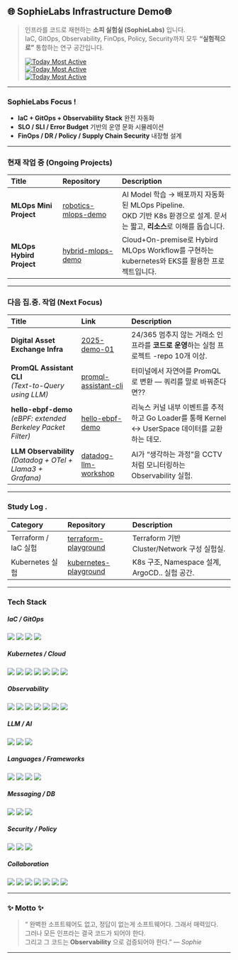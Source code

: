 ## 🌐 SophieLabs Infrastructure Demo🌐
> 인프라를 코드로 재현하는 **소피 실험실 (SophieLabs)** 입니다.  
> IaC, GitOps, Observability, FinOps, Policy, Security까지 모두 **“실험적으로”** 통합하는 연구 공간입니다.
>
> [![Today Most Active](https://img.shields.io/badge/Today%20Most%20Active-Digital--Asset--Exchange--Infra-red?style=flat-square)](https://github.com/2025-demo-01) <br>
> [![Today Most Active](https://img.shields.io/badge/Today%20Most%20Active-Datadog--LLM--Workshop-green?style=flat-square)](https://github.com/daeun-ops/datadog-llm-workshop) <br>
> [![Today Most Active](https://img.shields.io/badge/Today%20Most%20Active-Hybird--MLOps--Demo-blue?style=flat-square)](https://github.com/daeun-ops/hybrid-mlops-demo)


---
### SophieLabs Focus !

- **IaC + GitOps + Observability Stack** 완전 자동화
- **SLO / SLI / Error Budget** 기반의 운영 문화 시뮬레이션
- **FinOps / DR / Policy / Supply Chain Security** 내장형 설계

---


###  현재 작업 중 (Ongoing Projects)

| Title | Repository | Description |
|:------|:------------|:-------------|
| **MLOps Mini Project** | [robotics-mlops-demo](https://github.com/daeun-ops/robotics-mlops-demo) | AI Model 학습 → 배포까지 자동화된 MLOps Pipeline. <br>OKD 기반 K8s 환경으로 설계. 문서는 짧고, **리소스**로 이해를 돕습니다. |
| **MLOps Hybird Project** | [hybrid-mlops-demo](https://github.com/daeun-ops/hybrid-mlops-demo) |  Cloud+On-premise로 Hybird MLOps Workflow를 구현하는 <br> kubernetes와 EKS를 활용한 프로젝트입니다.  |


---

###  다음 집.중. 작업 (Next Focus)

| Title | Link | Description |
|:------|:------------|:-------------|
| **Digital Asset Exchange Infra** | [2025-demo-01](https://github.com/2025-demo-01) | 24/365 멈추지 않는 거래소 인프라를 **코드로 운영**하는 실험 프로젝트 -repo 10개 이상. |
| **PromQL Assistant CLI** <br>*(Text-to-Query using LLM)* | [promql-assistant-cli](https://github.com/daeun-ops/promql-assistant-cli) | 터미널에서 자연어를 PromQL로 변환 — 쿼리를 말로 바꿔준다면?? |
| **hello-ebpf-demo** <br>*(eBPF: extended Berkeley Packet Filter)* | [hello-ebpf-demo](https://github.com/daeun-ops/hello-ebpf-demo) | 리눅스 커널 내부 이벤트를 추적하고 Go Loader를 통해 Kernel ↔ UserSpace 데이터를 교환하는 데모. |
| **LLM Observability** <br>*(Datadog + OTel + Llama3 + Grafana)* | [datadog-llm-workshop](https://github.com/daeun-ops/datadog-llm-workshop) | AI가 “생각하는 과정”을 CCTV처럼 모니터링하는 Observability 실험. |



---



###  Study Log . 

| Category | Repository | Description |
|:----------|:------------|:-------------|
| Terraform / IaC 실험 | [terraform-playground](https://github.com/daeun-ops/terraform-playground) | Terraform 기반 Cluster/Network 구성 실험실. |
| Kubernetes 실험 | [kubernetes-playground](https://github.com/daeun-ops/kubernetes-playground) | K8s 구조, Namespace 설계, ArgoCD.. 실험 공간. |


---

### Tech Stack

##### IaC / GitOps  
<img src="https://img.shields.io/badge/Terraform-7B42BC?style=flat-square&logo=terraform&logoColor=white"/> <img src="https://img.shields.io/badge/Ansible-EE0000?style=flat-square&logo=ansible&logoColor=white"/> <img src="https://img.shields.io/badge/ArgoCD-FD7E14?style=flat-square&logo=argo&logoColor=white"/> <img src="https://img.shields.io/badge/Kustomize-326CE5?style=flat-square&logo=kubernetes&logoColor=white"/>

##### Kubernetes / Cloud  
<img src="https://img.shields.io/badge/Docker-2496ED?style=flat-square&logo=docker&logoColor=white"/> <img src="https://img.shields.io/badge/Kubernetes-326CE5?style=flat-square&logo=kubernetes&logoColor=white"/> <img src="https://img.shields.io/badge/EKS-FF9900?style=flat-square&logo=amazon-eks&logoColor=white"/> <img src="https://img.shields.io/badge/OpenShift-EE0000?style=flat-square&logo=redhatopenshift&logoColor=white"/> <img src="https://img.shields.io/badge/DevStack-ED1944?style=flat-square&logo=openstack&logoColor=white"/> <img src="https://img.shields.io/badge/Helm-0F1689?style=flat-square&logo=helm&logoColor=white"/> <img src="https://img.shields.io/badge/Istio-466BB0?style=flat-square&logo=istio&logoColor=white"/>

##### Observability  
<img src="https://img.shields.io/badge/Prometheus-E6522C?style=flat-square&logo=prometheus&logoColor=white"/> <img src="https://img.shields.io/badge/Grafana-F46800?style=flat-square&logo=grafana&logoColor=white"/> <img src="https://img.shields.io/badge/OpenTelemetry-000000?style=flat-square&logo=opentelemetry&logoColor=white"/> <img src="https://img.shields.io/badge/ELK%20Stack-005571?style=flat-square&logo=elasticstack&logoColor=white"/> <img src="https://img.shields.io/badge/Sentry-362D59?style=flat-square&logo=sentry&logoColor=white"/> <img src="https://img.shields.io/badge/Whatap-1A73E8?style=flat-square&logoColor=white"/> <img src="https://img.shields.io/badge/Datadog-632CA6?style=flat-square&logo=datadog&logoColor=white"/>

##### LLM / AI  
<img src="https://img.shields.io/badge/Llama3-FFCC00?style=flat-square&logo=meta&logoColor=black"/> <img src="https://img.shields.io/badge/Ollama-000000?style=flat-square&logo=ollama&logoColor=white"/> <img src="https://img.shields.io/badge/GPT%204/4o/5-412991?style=flat-square&logo=openai&logoColor=white"/>

##### Languages / Frameworks  
<img src="https://img.shields.io/badge/Go-00ADD8?style=flat-square&logo=go&logoColor=white"/> <img src="https://img.shields.io/badge/Python-3776AB?style=flat-square&logo=python&logoColor=white"/> <img src="https://img.shields.io/badge/Java-007396?style=flat-square&logo=openjdk&logoColor=white"/> <img src="https://img.shields.io/badge/Spring%20Boot-6DB33F?style=flat-square&logo=springboot&logoColor=white"/>

##### Messaging / DB  
<img src="https://img.shields.io/badge/Kafka-231F20?style=flat-square&logo=apache-kafka&logoColor=white"/> <img src="https://img.shields.io/badge/Redis-DC382D?style=flat-square&logo=redis&logoColor=white"/> <img src="https://img.shields.io/badge/PostgreSQL-336791?style=flat-square&logo=postgresql&logoColor=white"/>

##### Security / Policy  
<img src="https://img.shields.io/badge/OPA-4B0082?style=flat-square&logo=openpolicyagent&logoColor=white"/> <img src="https://img.shields.io/badge/Kyverno-326CE5?style=flat-square&logo=kubernetes&logoColor=white"/> <img src="https://img.shields.io/badge/SOPS-2E7D32?style=flat-square&logo=gnupg&logoColor=white"/>

##### Collaboration  
<img src="https://img.shields.io/badge/GitHub-181717?style=flat-square&logo=github&logoColor=white"/> <img src="https://img.shields.io/badge/Jira-0052CC?style=flat-square&logo=jira&logoColor=white"/> <img src="https://img.shields.io/badge/Slack-4A154B?style=flat-square&logo=slack&logoColor=white"/> <img src="https://img.shields.io/badge/Notion-000000?style=flat-square&logo=notion&logoColor=white"/> <img src="https://img.shields.io/badge/Figma-F24E1E?style=flat-square&logo=figma&logoColor=white"/> <img src="https://img.shields.io/badge/Asana-F06A6A?style=flat-square&logo=asana&logoColor=white"/> <img src="https://img.shields.io/badge/Discord-5865F2?style=flat-square&logo=discord&logoColor=white"/>



---
### ✨ Motto ✨
> “ 완벽한 소프트웨어도 없고, 정답이 없는게 소프트웨어다. 그래서 매력있다.  
>  그러나 모든 인프라는 결국 코드가 되어야 한다.  
> 그리고 그 코드는 **Observability** 으로 검증되어야 한다.” — *Sophie*

---
